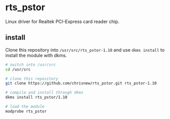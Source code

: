 # rts_pstor

Linux driver for Realtek PCI-Express card reader chip.

## install

Clone this repository into `/usr/src/rts_pstor-1.10` and use `dkms install` to install the module with dkms.

```bash
# switch into /usr/src
cd /usr/src

# clone this repository
git clone https://github.com/chrisnew/rts_pstor.git rts_pstor-1.10

# compile and install through dkms
dkms install rts_pstor/1.10

# load the module
modprobe rts_pstor
```

